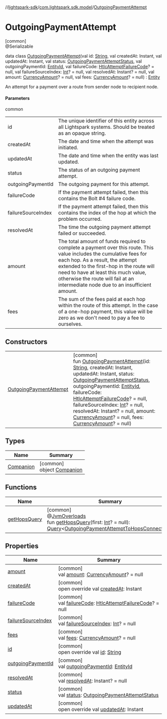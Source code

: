 //[lightspark-sdk](../../../index.md)/[com.lightspark.sdk.model](../index.md)/[OutgoingPaymentAttempt](index.md)

# OutgoingPaymentAttempt

[common]\
@Serializable

data class [OutgoingPaymentAttempt](index.md)(val id: [String](https://kotlinlang.org/api/latest/jvm/stdlib/kotlin/-string/index.html), val createdAt: Instant, val updatedAt: Instant, val status: [OutgoingPaymentAttemptStatus](../-outgoing-payment-attempt-status/index.md), val outgoingPaymentId: [EntityId](../-entity-id/index.md), val failureCode: [HtlcAttemptFailureCode](../-htlc-attempt-failure-code/index.md)? = null, val failureSourceIndex: [Int](https://kotlinlang.org/api/latest/jvm/stdlib/kotlin/-int/index.html)? = null, val resolvedAt: Instant? = null, val amount: [CurrencyAmount](../-currency-amount/index.md)? = null, val fees: [CurrencyAmount](../-currency-amount/index.md)? = null) : [Entity](../-entity/index.md)

An attempt for a payment over a route from sender node to recipient node.

#### Parameters

common

| | |
|---|---|
| id | The unique identifier of this entity across all Lightspark systems. Should be treated as an opaque string. |
| createdAt | The date and time when the attempt was initiated. |
| updatedAt | The date and time when the entity was last updated. |
| status | The status of an outgoing payment attempt. |
| outgoingPaymentId | The outgoing payment for this attempt. |
| failureCode | If the payment attempt failed, then this contains the Bolt #4 failure code. |
| failureSourceIndex | If the payment attempt failed, then this contains the index of the hop at which the problem occurred. |
| resolvedAt | The time the outgoing payment attempt failed or succeeded. |
| amount | The total amount of funds required to complete a payment over this route. This value includes the cumulative fees for each hop. As a result, the attempt extended to the first-hop in the route will need to have at least this much value, otherwise the route will fail at an intermediate node due to an insufficient amount. |
| fees | The sum of the fees paid at each hop within the route of this attempt. In the case of a one-hop payment, this value will be zero as we don't need to pay a fee to ourselves. |

## Constructors

| | |
|---|---|
| [OutgoingPaymentAttempt](-outgoing-payment-attempt.md) | [common]<br>fun [OutgoingPaymentAttempt](-outgoing-payment-attempt.md)(id: [String](https://kotlinlang.org/api/latest/jvm/stdlib/kotlin/-string/index.html), createdAt: Instant, updatedAt: Instant, status: [OutgoingPaymentAttemptStatus](../-outgoing-payment-attempt-status/index.md), outgoingPaymentId: [EntityId](../-entity-id/index.md), failureCode: [HtlcAttemptFailureCode](../-htlc-attempt-failure-code/index.md)? = null, failureSourceIndex: [Int](https://kotlinlang.org/api/latest/jvm/stdlib/kotlin/-int/index.html)? = null, resolvedAt: Instant? = null, amount: [CurrencyAmount](../-currency-amount/index.md)? = null, fees: [CurrencyAmount](../-currency-amount/index.md)? = null) |

## Types

| Name | Summary |
|---|---|
| [Companion](-companion/index.md) | [common]<br>object [Companion](-companion/index.md) |

## Functions

| Name | Summary |
|---|---|
| [getHopsQuery](get-hops-query.md) | [common]<br>@[JvmOverloads](https://kotlinlang.org/api/latest/jvm/stdlib/kotlin.jvm/-jvm-overloads/index.html)<br>fun [getHopsQuery](get-hops-query.md)(first: [Int](https://kotlinlang.org/api/latest/jvm/stdlib/kotlin/-int/index.html)? = null): [Query](../../com.lightspark.sdk.requester/-query/index.md)&lt;[OutgoingPaymentAttemptToHopsConnection](../-outgoing-payment-attempt-to-hops-connection/index.md)&gt; |

## Properties

| Name | Summary |
|---|---|
| [amount](amount.md) | [common]<br>val [amount](amount.md): [CurrencyAmount](../-currency-amount/index.md)? = null |
| [createdAt](created-at.md) | [common]<br>open override val [createdAt](created-at.md): Instant |
| [failureCode](failure-code.md) | [common]<br>val [failureCode](failure-code.md): [HtlcAttemptFailureCode](../-htlc-attempt-failure-code/index.md)? = null |
| [failureSourceIndex](failure-source-index.md) | [common]<br>val [failureSourceIndex](failure-source-index.md): [Int](https://kotlinlang.org/api/latest/jvm/stdlib/kotlin/-int/index.html)? = null |
| [fees](fees.md) | [common]<br>val [fees](fees.md): [CurrencyAmount](../-currency-amount/index.md)? = null |
| [id](id.md) | [common]<br>open override val [id](id.md): [String](https://kotlinlang.org/api/latest/jvm/stdlib/kotlin/-string/index.html) |
| [outgoingPaymentId](outgoing-payment-id.md) | [common]<br>val [outgoingPaymentId](outgoing-payment-id.md): [EntityId](../-entity-id/index.md) |
| [resolvedAt](resolved-at.md) | [common]<br>val [resolvedAt](resolved-at.md): Instant? = null |
| [status](status.md) | [common]<br>val [status](status.md): [OutgoingPaymentAttemptStatus](../-outgoing-payment-attempt-status/index.md) |
| [updatedAt](updated-at.md) | [common]<br>open override val [updatedAt](updated-at.md): Instant |
